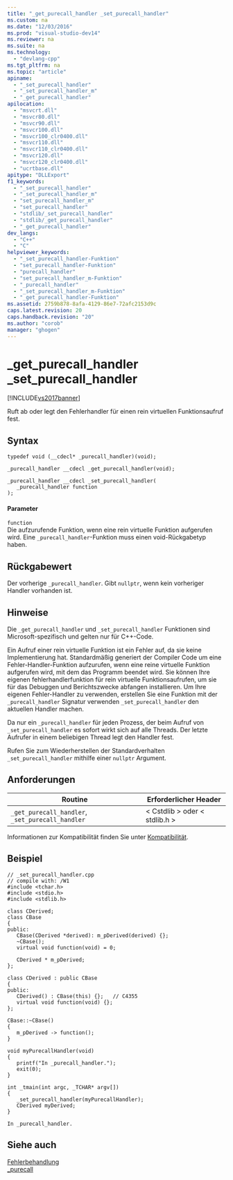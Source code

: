 ```yaml
---
title: "_get_purecall_handler _set_purecall_handler"
ms.custom: na
ms.date: "12/03/2016"
ms.prod: "visual-studio-dev14"
ms.reviewer: na
ms.suite: na
ms.technology: 
  - "devlang-cpp"
ms.tgt_pltfrm: na
ms.topic: "article"
apiname: 
  - "_set_purecall_handler"
  - "_set_purecall_handler_m"
  - "_get_purecall_handler"
apilocation: 
  - "msvcrt.dll"
  - "msvcr80.dll"
  - "msvcr90.dll"
  - "msvcr100.dll"
  - "msvcr100_clr0400.dll"
  - "msvcr110.dll"
  - "msvcr110_clr0400.dll"
  - "msvcr120.dll"
  - "msvcr120_clr0400.dll"
  - "ucrtbase.dll"
apitype: "DLLExport"
f1_keywords: 
  - "_set_purecall_handler"
  - "_set_purecall_handler_m"
  - "set_purecall_handler_m"
  - "set_purecall_handler"
  - "stdlib/_set_purecall_handler"
  - "stdlib/_get_purecall_handler"
  - "_get_purecall_handler"
dev_langs: 
  - "C++"
  - "C"
helpviewer_keywords: 
  - "_set_purecall_handler-Funktion"
  - "set_purecall_handler-Funktion"
  - "purecall_handler"
  - "set_purecall_handler_m-Funktion"
  - "_purecall_handler"
  - "_set_purecall_handler_m-Funktion"
  - "_get_purecall_handler-Funktion"
ms.assetid: 2759b878-8afa-4129-86e7-72afc2153d9c
caps.latest.revision: 20
caps.handback.revision: "20"
ms.author: "corob"
manager: "ghogen"
---
```

# _get_purecall_handler _set_purecall_handler
[!INCLUDE[vs2017banner](../../assembler/inline/includes/vs2017banner.md)]

Ruft ab oder legt den Fehlerhandler für einen rein virtuellen Funktionsaufruf fest.  
  
## Syntax  
  
```  
typedef void (__cdecl* _purecall_handler)(void);  
  
_purecall_handler __cdecl _get_purecall_handler(void);  
  
_purecall_handler __cdecl _set_purecall_handler(   
   _purecall_handler function  
);  
```  
  
#### Parameter  
 `function`  
 Die aufzurufende Funktion, wenn eine rein virtuelle Funktion aufgerufen wird. Eine `_purecall_handler`\-Funktion muss einen void\-Rückgabetyp haben.  
  
## Rückgabewert  
 Der vorherige `_purecall_handler`. Gibt `nullptr`, wenn kein vorheriger Handler vorhanden ist.  
  
## Hinweise  
 Die `_get_purecall_handler` und `_set_purecall_handler` Funktionen sind Microsoft\-spezifisch und gelten nur für C\+\+\-Code.  
  
 Ein Aufruf einer rein virtuelle Funktion ist ein Fehler auf, da sie keine Implementierung hat. Standardmäßig generiert der Compiler Code um eine Fehler\-Handler\-Funktion aufzurufen, wenn eine reine virtuelle Funktion aufgerufen wird, mit dem das Programm beendet wird. Sie können Ihre eigenen fehlerhandlerfunktion für rein virtuelle Funktionsaufrufen, um sie für das Debuggen und Berichtszwecke abfangen installieren. Um Ihre eigenen Fehler\-Handler zu verwenden, erstellen Sie eine Funktion mit der `_purecall_handler` Signatur verwenden `_set_purecall_handler` den aktuellen Handler machen.  
  
 Da nur ein `_purecall_handler` für jeden Prozess, der beim Aufruf von `_set_purecall_handler` es sofort wirkt sich auf alle Threads. Der letzte Aufrufer in einem beliebigen Thread legt den Handler fest.  
  
 Rufen Sie zum Wiederherstellen der Standardverhalten `_set_purecall_handler` mithilfe einer `nullptr` Argument.  
  
## Anforderungen  
  
|Routine|Erforderlicher Header|  
|-------------|---------------------------|  
|`_get_purecall_handler`, `_set_purecall_handler`|\< Cstdlib \> oder \< stdlib.h \>|  
  
 Informationen zur Kompatibilität finden Sie unter [Kompatibilität](../../c-runtime-library/compatibility.md).  
  
## Beispiel  
  
```  
// _set_purecall_handler.cpp  
// compile with: /W1  
#include <tchar.h>  
#include <stdio.h>  
#include <stdlib.h>  
  
class CDerived;  
class CBase  
{  
public:  
   CBase(CDerived *derived): m_pDerived(derived) {};  
   ~CBase();  
   virtual void function(void) = 0;  
  
   CDerived * m_pDerived;  
};  
  
class CDerived : public CBase  
{  
public:  
   CDerived() : CBase(this) {};   // C4355  
   virtual void function(void) {};  
};  
  
CBase::~CBase()  
{  
   m_pDerived -> function();  
}  
  
void myPurecallHandler(void)  
{  
   printf("In _purecall_handler.");  
   exit(0);  
}  
  
int _tmain(int argc, _TCHAR* argv[])  
{  
   _set_purecall_handler(myPurecallHandler);  
   CDerived myDerived;  
}  
```  
  
```Output  
In _purecall_handler.  
```  
  
## Siehe auch  
 [Fehlerbehandlung](../../c-runtime-library/error-handling-crt.md)   
 [\_purecall](../../c-runtime-library/reference/purecall.md)